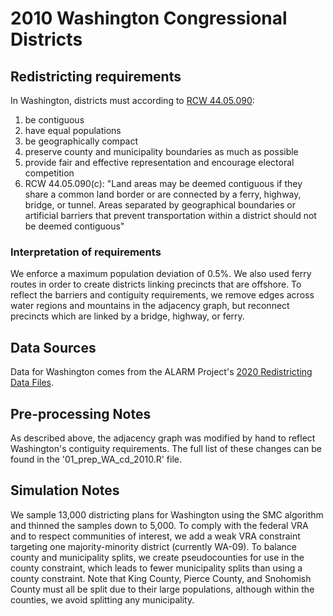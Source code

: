 # 2010 Washington Congressional Districts

## Redistricting requirements
In Washington, districts must according to [RCW 44.05.090](https://app.leg.wa.gov/RCW/default.aspx?cite=44.05.090):

1. be contiguous
2. have equal populations
3. be geographically compact
4. preserve county and municipality boundaries as much as possible
5. provide fair and effective representation and encourage electoral competition
6. RCW 44.05.090(c): "Land areas may be deemed contiguous if they share a common land border or are connected by a ferry, highway, bridge, or tunnel. Areas separated by geographical boundaries or artificial barriers that prevent transportation within a district should not be deemed contiguous"


### Interpretation of requirements
We enforce a maximum population deviation of 0.5%. We also used ferry routes in order to create districts linking precincts that are offshore. 
To reflect the barriers and contiguity requirements, we remove edges across water regions and mountains in the adjacency graph, but reconnect precincts which are linked by a bridge, highway, or ferry.

## Data Sources
Data for Washington comes from the ALARM Project's [2020 Redistricting Data Files](https://alarm-redist.github.io/posts/2021-08-10-census-2020/).

## Pre-processing Notes
As described above, the adjacency graph was modified by hand to reflect Washington's contiguity requirements. The full list of these changes can be found in the '01_prep_WA_cd_2010.R' file.

## Simulation Notes
We sample 13,000 districting plans for Washington using the SMC algorithm and thinned the samples down to 5,000. To comply with the federal VRA and to respect communities of interest, we add a weak VRA constraint targeting one majority-minority district (currently WA-09).
To balance county and municipality splits, we create pseudocounties for use in the county constraint, which leads to fewer municipality splits than using a county constraint. Note that King County, Pierce County, and Snohomish County must all be split due to their large populations, although within the counties, we avoid splitting any municipality.

